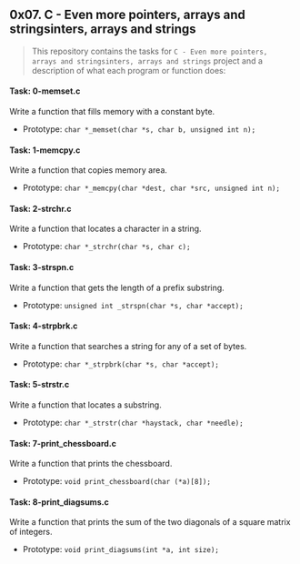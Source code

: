 ## 0x07. C - Even more pointers, arrays and stringsinters, arrays and strings

> This repository contains the tasks for `C - Even more pointers, arrays and stringsinters, arrays and strings` project and a description of what each program or function does:

#### Task: 0-memset.c
Write a function that fills memory with a constant byte.
* Prototype: `char *_memset(char *s, char b, unsigned int n);`

#### Task: 1-memcpy.c
Write a function that copies memory area.
* Prototype: `char *_memcpy(char *dest, char *src, unsigned int n);`

#### Task: 2-strchr.c
Write a function that locates a character in a string.
* Prototype: `char *_strchr(char *s, char c);`

#### Task: 3-strspn.c
Write a function that gets the length of a prefix substring.
* Prototype: `unsigned int _strspn(char *s, char *accept);`

#### Task: 4-strpbrk.c
Write a function that searches a string for any of a set of bytes.
* Prototype: `char *_strpbrk(char *s, char *accept);`

#### Task: 5-strstr.c
Write a function that locates a substring.
* Prototype: `char *_strstr(char *haystack, char *needle);`

#### Task: 7-print_chessboard.c
Write a function that prints the chessboard.
* Prototype: `void print_chessboard(char (*a)[8]);`

#### Task: 8-print_diagsums.c
Write a function that prints the sum of the two diagonals of a square matrix of integers.
* Prototype: `void print_diagsums(int *a, int size);`


